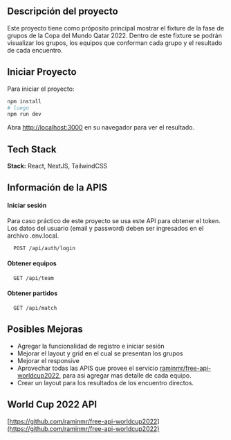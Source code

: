 ## Descripción del proyecto

Este proyecto tiene como próposito principal mostrar el fixture de la fase de grupos de la Copa del Mundo Qatar 2022. Dentro de este fixture se podrán visualizar los grupos, los equipos que conforman cada grupo y el resultado de cada encuentro.

## Iniciar Proyecto

Para iniciar el proyecto:

```bash
npm install
# luego
npm run dev
```

Abra [http://localhost:3000](http://localhost:3000) en su navegador para ver el resultado.

## Tech Stack

**Stack:** React, NextJS, TailwindCSS

## Información de la APIS

#### Iniciar sesión
Para caso práctico de este proyecto se usa este API para obtener el token. Los datos del usuario (email y password) deben ser ingresados en el archivo .env.local.

```http
  POST /api/auth/login
```

#### Obtener equipos

```http
  GET /api/team
```

#### Obtener partidos

```http
  GET /api/match
```

## Posibles Mejoras

- Agregar la funcionalidad de registro e iniciar sesión
- Mejorar el layout y grid en el cual se presentan los grupos
- Mejorar el responsive
- Aprovechar todas las APIS que provee el servicio [raminmr/free-api-worldcup2022](https://github.com/raminmr/free-api-worldcup2022), para asi agregar mas detalle de cada equipo.
- Crear un layout para los resultados de los encuentro directos.

## World Cup 2022 API

[https://github.com/raminmr/free-api-worldcup2022](https://github.com/raminmr/free-api-worldcup2022)
